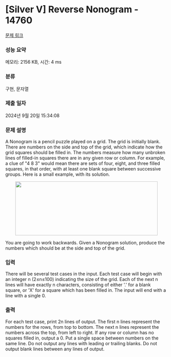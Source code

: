# [Silver V] Reverse Nonogram - 14760 

[문제 링크](https://www.acmicpc.net/problem/14760) 

### 성능 요약

메모리: 2156 KB, 시간: 4 ms

### 분류

구현, 문자열

### 제출 일자

2024년 9월 20일 15:34:08

### 문제 설명

<p>A Nonogram is a pencil puzzle played on a grid. The grid is initially blank. There are numbers on the side and top of the grid, which indicate how the grid squares should be filled in. The numbers measure how many unbroken lines of filled-in squares there are in any given row or column. For example, a clue of "4 8 3" would mean there are sets of four, eight, and three filled squares, in that order, with at least one blank square between successive groups. Here is a small example, with its solution.</p>

<p style="text-align: center;"><img alt="" src="" style="height:168px; width:443px"></p>

<p>You are going to work backwards. Given a Nonogram solution, produce the numbers which should be at the side and top of the grid.</p>

### 입력 

 <p>There will be several test cases in the input. Each test case will begin with an integer n (2≤n≤100) indicating the size of the grid. Each of the next n lines will have exactly n characters, consisting of either '.' for a blank square, or 'X' for a square which has been filled in. The input will end with a line with a single 0.</p>

### 출력 

 <p>For each test case, print 2n lines of output. The first n lines represent the numbers for the rows, from top to bottom. The next n lines represent the numbers across the top, from left to right. If any row or column has no squares filled in, output a 0. Put a single space between numbers on the same line. Do not output any lines with leading or trailing blanks. Do not output blank lines between any lines of output.</p>

